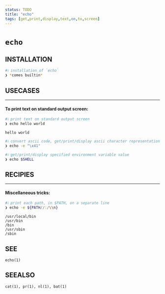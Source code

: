 ```yaml
---
status: TODO
title: "echo"
tags: [get,print,display,text,on,to,screen]
---
```


# `echo`

## INSTALLATION


```bash
#ℹ︎ installation of `echo`
❯ *comes builtin*
```


## USECASES

----
#### To print text on standard output screen:


```bash
#ℹ︎ print text on standard output screen
❯ echo hello world
```

    hello world


```bash
#ℹ︎ convert ascii code, get/print/display ascii character representation
❯ echo -e "\x41"
```



```bash
#ℹ︎ get/print/display specified environment variable value
❯ echo $SHELL
```


## RECIPIES

----
#### Miscellaneous tricks:


```bash
#ℹ︎ print each path, in $PATH, on a separate line
❯ echo -e ${PATH//:/\\n}
```

    /usr/local/bin
    /usr/bin
    /bin
    /usr/sbin
    /sbin


## SEE

    echo(1)

## SEEALSO

    cat(1), pr(1), nl(1), bat(1)

